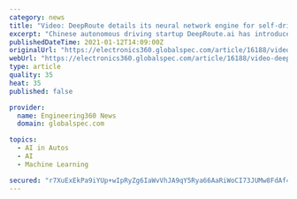 ```yaml
---
category: news
title: "Video: DeepRoute details its neural network engine for self-driving cars"
excerpt: "Chinese autonomous driving startup DeepRoute.ai has introduced its second-generation inference engine technology designed to accelerate the path to Level 4 self-driving cars. The DeepRoute-Engine, which debuted at CES 2021,"
publishedDateTime: 2021-01-12T14:09:00Z
originalUrl: "https://electronics360.globalspec.com/article/16188/video-deeproute-details-its-neural-network-engine-for-self-driving-cars"
webUrl: "https://electronics360.globalspec.com/article/16188/video-deeproute-details-its-neural-network-engine-for-self-driving-cars"
type: article
quality: 35
heat: 35
published: false

provider:
  name: Engineering360 News
  domain: globalspec.com

topics:
  - AI in Autos
  - AI
  - Machine Learning

secured: "r7XuExEkPa9iYUp+wIpRyZg6IaWvVhJA9qY5Rya66AaRiWoCI73JUMw8FdAf4RChYws5Q9zCmpYfTuLFgcrVk1OptWE8jsEgIMIXEkTy/HoKgWt7J848/Q8ixu2IINFv4UhGtHU8TnQctcL/pN/F/FDIM2+C6NMD80LYJiTPaFSDHn/oBrUfYBYJeK6jxD8qUdSVKx4Ec57uo6MB1vl603SxTgQo4D1wpfei2a0Ml9wEPCq6poB3ZUwCsTVF+MW6TVK7x2dpWzn84cO3nM2yhVQHlkaD2xwYQd5xjleiLTzw80TH8He2sO93aNrRUOERUz7jG2EAM1BmJiKCW68lRsI2KT1oRaNLOv3bfmXa9HU=;h6apTZjzz6daE2eG9zP9MA=="
---
```


